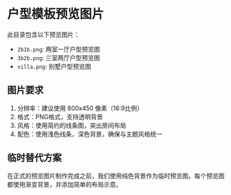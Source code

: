 # 户型模板预览图片

此目录包含以下预览图片：

- `2b1b.png`: 两室一厅户型预览图
- `3b2b.png`: 三室两厅户型预览图
- `villa.png`: 别墅户型预览图

## 图片要求

1. 分辨率：建议使用 800x450 像素（16:9比例）
2. 格式：PNG格式，支持透明背景
3. 风格：使用简约的线条图，突出房间布局
4. 配色：使用浅色线条，深色背景，确保与主题风格统一

## 临时替代方案

在正式的预览图片制作完成之前，我们使用纯色背景作为临时预览图。每个预览图都使用渐变背景，并添加简单的布局示意。 